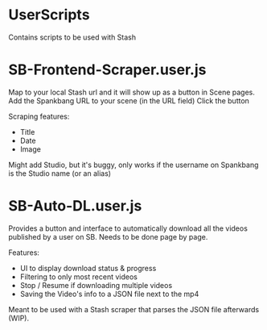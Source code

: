 # UserScripts
Contains scripts to be used with Stash

# SB-Frontend-Scraper.user.js
Map to your local Stash url and it will show up as a button in Scene pages.
Add the Spankbang URL to your scene (in the URL field)
Click the button

Scraping features:
- Title
- Date
- Image

Might add Studio, but it's buggy, only works if the username on Spankbang is the Studio name (or an alias)

# SB-Auto-DL.user.js
Provides a button and interface to automatically download all the videos published by a user on SB.
Needs to be done page by page.

Features:
- UI to display download status & progress
- Filtering to only most recent videos
- Stop / Resume if downloading multiple videos
- Saving the Video's info to a JSON file next to the mp4

Meant to be used with a Stash scraper that parses the JSON file afterwards (WIP).
